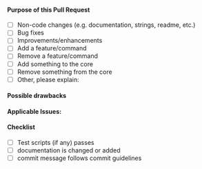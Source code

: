 <!--
    Thank you for your Pull Request. Please provide a description above and fill
    in as much of the template below as you're able.
-->

#### Purpose of this Pull Request
<!-- Change [ ] to [X] if a statement is true. -->

- [ ] Non-code changes (e.g. documentation, strings, readme, etc.)
- [ ] Bug fixes
- [ ] Improvements/enhancements
- [ ] Add a feature/command
- [ ] Remove a feature/command
- [ ] Add something to the core
- [ ] Remove something from the core
- [ ] Other, please explain:

#### Possible drawbacks
<!--
    Are there any possible side-effects or negative impacts of the code change?
    If yes, please, state them.
-->

#### Applicable Issues:
<!--
    Link any applicable Issues/PRs here. With a brief description explaining
    why.
-->

#### Checklist
<!-- For completed items, change [ ] to [x]. -->

- [ ] Test scripts (if any) passes
- [ ] documentation is changed or added
- [ ] commit message follows commit guidelines
